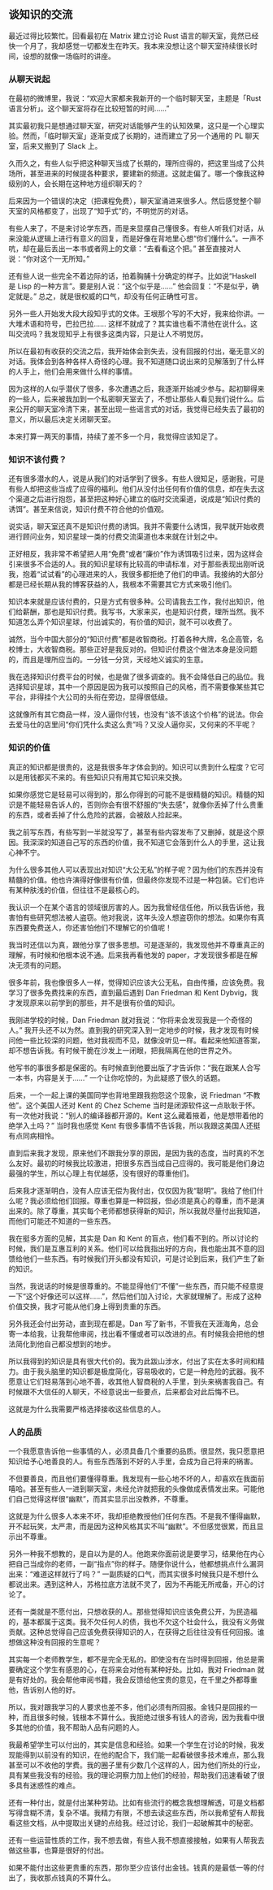 <div class="inner">
<h2>谈知识的交流</h2>
<p>最近过得比较繁忙。回看最初在 Matrix 建立讨论 Rust 语言的聊天室，竟然已经快一个月了，我却感觉一切都发生在昨天。我本来没想让这个聊天室持续很长时间，设想的就像一场临时的讲座。</p>
<h3 id="从聊天说起">从聊天说起</h3>
<p>在最初的微博里，我说：“欢迎大家都来我新开的一个临时聊天室，主题是「Rust 语言分析」。这个聊天室将存在比较短暂的时间……”</p>
<p>其实最初我只是想通过聊天室，研究对话能够产生的认知效果，这只是一个心理实验。然而，「临时聊天室」逐渐变成了长期的，进而建立了另一个通用的 PL 聊天室，后来又搬到了 Slack 上。</p>
<p>久而久之，有些人似乎把这种聊天当成了长期的，理所应得的，把这里当成了公共场所，甚至进来的时候提各种要求，要建新的频道。这就走偏了。哪一个像我这种级别的人，会长期在这种地方组织聊天的？</p>
<p>后来因为一个错误的决定（把课程免费），聊天室涌进来很多人。然后感觉整个聊天室的风格都变了，出现了“知乎式”的，不明觉厉的对话。</p>
<p>有些人来了，不是来讨论学东西，而是来显摆自己懂很多。有些人听我们对话，从来没能从逻辑上进行有意义的回复，而是好像在背地里心想“你们懂什么”。一声不吭，却在最后丢出一本书或者网上的文章：“去看看这个把。” 甚至直接对人说：“你对这个一无所知。”</p>
<p>还有些人说一些完全不着边际的话，拍着胸脯十分确定的样子。比如说“Haskell 是 Lisp 的一种方言”。要是别人说：“这个似乎是……” 他会回复：“不是似乎，确定就是。” 总之，就是很权威的口气，却没有任何正确性可言。</p>
<p>另外一些人开始发大段大段知乎式的文体。王垠那个写的不大好，我来给你讲。一大堆术语和符号，巴拉巴拉…… 这样不就成了？其实谁也看不清他在说什么。这叫交流吗？我发现知乎上有很多这类内容，只是让人不明觉厉。</p>
<p>所以在最初有收获的交流之后，我开始体会到失去，没有回报的付出，毫无意义的对话。我体会到各种各样人奇怪的心理。我不知道随口说出来的见解落到了什么样的人手上，他们会用来做什么样的事情。</p>
<p>因为这样的人似乎潜伏了很多，多次遭遇之后，我逐渐开始减少参与。起初聊得来的一些人，后来被我加到一个私密聊天室去了，不想让那些人看见我们说什么。后来公开的聊天室冷清下来，甚至出现一些谣言式的对话，我觉得已经失去了最初的意义，所以最后决定关闭聊天室。</p>
<p>本来打算一两天的事情，持续了差不多一个月，我觉得应该知足了。</p>
<h3 id="知识不该付费">知识不该付费？</h3>
<p>还有很多潜水的人，说是从我们的对话学到了很多。有些人很知足，感谢我，可是有些人却把这些当成了应得的福利。他们从没付出任何有价值的信息，却在失去这个渠道之后进行抱怨，甚至把这种好心建立的临时交流渠道，说成是“知识付费的诱饵”。甚至来信说，知识付费不符合他的价值观。</p>
<p>说实话，聊天室还真不是知识付费的诱饵。我并不需要什么诱饵，我早就开始收费进行顾问业务，知识星球一类的付费交流渠道也本来就在计划之中。</p>
<p>正好相反，我非常不希望把人用“免费”或者“廉价”作为诱饵吸引过来，因为这样会引来很多不合适的人。我的知识星球有比较高的申请标准，对于那些表现出刚听说我，抱着“试试看”的心理进来的人，我很多都拒绝了他们的申请。我接纳的大部分都是已经长期从我的博客获益的人，我根本不需要其它方式来吸引他们。</p>
<p>知识本来就是应该付费的，只是方式有很多种。公司请我去工作，我付出知识，他们给薪酬，那也是知识付费。我写书，大家来买，也是知识付费，理所当然。我不知道怎么弄个知识星球，付出诚实的，有价值的知识，就不可以收费了。</p>
<p>诚然，当今中国大部分的“知识付费”都是收智商税。打着各种大牌，名企高管，名校博士，大收智商税。那些正好是我反对的。但知识付费这个做法本身是没问题的，而且是理所应当的。一分钱一分货，天经地义诚实的生意。</p>
<p>我在选择知识付费平台的时候，也是做了很多调查的。我不会降低自己的品位。我选择知识星球，其中一个原因是因为我可以按照自己的风格，而不需要像某些其它平台，非得挂个大公司的头衔在旁边，显得很低级。</p>
<p>这就像所有其它商品一样，没人逼你付钱，也没有“该不该这个价格”的说法。你会去爱马仕的店里问“你们凭什么卖这么贵”吗？又没人逼你买，又何来的不平呢？</p>
<h3 id="知识的价值">知识的价值</h3>
<p>真正的知识都是很贵的，这是我很多年才体会到的。知识可以贵到什么程度？它可以是用钱都买不来的。有些知识只有用其它知识来交换。</p>
<p>如果你感觉它是轻易可以得到的，那么你得到的可能不是很精髓的知识。精髓的知识是不能轻易告诉人的，否则你会有很不舒服的“失去感”，就像你丢掉了什么贵重的东西，或者丢掉了什么危险的武器，会被敌人捡起来。</p>
<p>我之前写东西，有些写到一半就没写了，甚至有些内容发布了又删掉，就是这个原因。我深深的知道自己写的东西的价值，我不知道它会落到什么人的手里，这让我心神不宁。</p>
<p>为什么很多其他人可以表现出对知识“大公无私”的样子呢？因为他们的东西并没有精髓的价值。他也许演得好像很有价值，但最终你发现不过是一种包装。它们也许有某种肤浅的价值，但往往不是最核心的。</p>
<p>我认识一个在某个语言的领域很厉害的人。因为我曾经信任他，所以我告诉他，我害怕有些研究想法被人盗窃。他对我说，这年头没人想盗窃你的想法。如果你有真东西要免费送人，你还害怕他们不理解它的价值呢！</p>
<p>我当时还信以为真，跟他分享了很多思想。可是逐渐的，我发现他并不尊重真正的理解，有时候和他根本说不通。后来我再看他发的 paper，才发现很多都是在解决无须有的问题。</p>
<p>很多年前，我也像很多人一样，觉得知识应该大公无私，自由传播，应该免费。我学习了很多免费找来的东西，直到最后遇到 Dan Friedman 和 Kent Dybvig，我才发现原来以前学到的那些，并不是很有价值的知识。</p>
<p>我刚进学校的时候，Dan Friedman 就对我说：“你将来会发现我是一个奇怪的人。” 我开头还不以为然。直到我的研究深入到一定地步的时候，我才发现有时候问他一些比较深的问题，他对我视而不见，就像没听见一样。看起来他知道答案，却不想告诉我。有时候干脆在沙发上一闭眼，把我隔离在他的世界之外。</p>
<p>他写书的事很多都是保密的。有时候直到他要出版了才告诉你：“我在跟某人合写一本书，内容是关于……” 一个让你吃惊的，为此疑惑了很久的话题。</p>
<p>后来，一个一起上课的美国同学也背地里跟我抱怨这个现象，说 Friedman “不教他”。这个美国人还对 Kent 的 Chez Scheme 当时是闭源软件这一点耿耿于怀。有一次他对我说：“别人的编译器都开源的。Kent 这么藏着掖着，他是想带着他的绝学入土吗？” 当时我也感觉 Kent 有很多事情不告诉我，所以我跟这美国人还挺有点同病相怜。</p>
<p>直到后来我才发现，原来他们不跟我分享的原因，是因为我的态度，当时真的不怎么友好。最初的时候我比较激进，把很多东西当成自己应得的。我可能是他们身边最强的学生，所以心理上有优越感，没有很好的尊重他们。</p>
<p>后来我才逐渐明白，没有人应该无偿为我付出，仅仅因为我“聪明”。我给了他们什么呢？我必须给他们回报。尊重也算是一种回报，但必须是真心的尊重，而不是演出来的。除了尊重，其实每个老师都想获得新的知识，所以我就尽量付出我知道，而他们可能还不知道的一些东西。</p>
<p>我在挺多方面的见解，其实是 Dan 和 Kent 的盲点，他们看不到的。所以讨论的时候，我们是互惠互利的关系。他们可以给我指出好的方向，我也能出其不意的回馈给他们一些东西。有时候我们开头都没有知识，可是讨论到后来，我们产生了新的知识。</p>
<p>当然，我说话的时候是很尊重的。不能显得他们“不懂”一些东西，而只能不经意提一下“这个好像还可以这样……”，然后他们加入讨论，大家就理解了。形成了这种价值交换，我才可能从他们身上得到贵重的东西。</p>
<p>另外我还会付出劳动，直到现在都是。Dan 写了新书，不管我在天涯海角，总会寄一本给我，让我帮他审阅，找出看不懂或者可以改进的点。有时候我会把他的想法简化到他自己都没想到的地步。</p>
<p>所以我得到的知识是具有很大代价的。我为此跋山涉水，付出了实在太多时间和精力。由于我头脑里的知识都是极度简化，容易吸收的，它是一种危险的武器。我不愿意让它们轻易落到心地不善，收其他人智商税的人手里，到头来祸害我自己。有时候跟不大信任的人聊天，不经意说出一些要点，后来都会对此后悔不已。</p>
<p>这就是为什么我需要严格选择接收这些信息的人。</p>
<h3 id="人的品质">人的品质</h3>
<p>一个我愿意告诉他一些事情的人，必须具备几个重要的品质。很显然，我只愿意把知识给予心地善良的人。有些东西落到不好的人手里，会成为自己将来的祸害。</p>
<p>不但要善良，而且他们要懂得尊重。我发现有一些心地不坏的人，却喜欢在我面前嘻哈。甚至有些人一进到聊天室，未经允许就把我的头像做成表情发出来。可能他们自己觉得这样很“幽默”，而其实显示出没教养，不尊重。</p>
<p>这就是为什么很多人本来不坏，我却拒绝教授他们任何东西。不是我不懂得幽默，开不起玩笑，太严肃，而是因为这种风格其实不叫“幽默”。不但感觉很累，而且显示出不尊重。</p>
<p>另外一种我不想教的，是自以为是的人。他跑来你面前说是要学习，结果他在内心把自己当成你的老师，一副“指点”你的样子。随便你说什么，他都想挑点什么漏洞出来：“难道这样就行了吗？” 一副质疑的口气，而其实很多时候我只是不想什么都说出来。遇到这种人，苏格拉底方法就不灵了，因为不再能无所戒备，开心的讨论了。</p>
<p>还有一类就是不愿付出，只想收获的人。那些觉得知识应该免费公开，为民造福的，基本都属于这类。我不欠任何人的债，我也不欠这个社会什么，我没有义务做贡献。这种总觉得自己应该免费获得知识的人，在获得之后往往没有任何回报。谁想做这种没有回报的生意呢？</p>
<p>其实每一个老师教学生，都不是完全无私的。即使没有在当时得到回报，他总是需要确定这个学生有感恩的心，在将来会对他有某种好处。比如，我对 Friedman 就是有好处的。我会帮他审阅书籍，我会反馈给他宝贵的意见，在千里之外都尊重他，告诉别人他的好。</p>
<p>所以，我对跟我学习的人要求也差不多，他们必须有所回报。金钱只是回报的一种，而且很多时候，钱根本不算什么。我拒绝过很多有钱人的咨询，因为我看中很多其他的价值，我不帮助人品有问题的人。</p>
<p>我最希望学生可以付出的，其实是信息和经验。如果一个学生在讨论的时候，我发现能得到以前没有的知识，在他的配合下，我们能一起看破很多技术难点，那么我甚至可以不收他的学费。我的圈子里有少数几个这样的人，因为他们所处的行业，具有某些我没有的经验。我的理论洞察力加上他们的经验，帮助我们迅速看破了很多具有迷惑性的难点。</p>
<p>还有一种付出，就是付出某种劳动。比如有些流行的概念我想理解透，可是文档都写得含糊不清，复杂不堪。我精力有限，不想去读这些东西，所以我希望有人帮我看这些文档，从中提取出关键的点给我。经过讨论，我们一起破解其中的秘密。</p>
<p>还有一些运营性质的工作，我不想去做，有些人我不想直接接触，如果有人帮我去做这些事，也算是很好的付出。</p>
<p>如果不能付出这些更贵重的东西，那你至少应该付出金钱。钱真的是最低一等的付出了，我收那点钱真的不算什么。</p>
</div>
<!--
<div class="ad-banner" style="margin-top: 5px">
<script async src="//pagead2.googlesyndication.com/pagead/js/adsbygoogle.js"></script>
<ins class="adsbygoogle"
                    style="display:inline-block;width:100%;height:90px"
                    data-ad-client="ca-pub-1331524016319584"
                    data-ad-slot="6657867155"></ins>
<script>(adsbygoogle = window.adsbygoogle || []).push({});</script>
</div>
<script data-ad-client="ca-pub-1331524016319584" async
            src="https://pagead2.googlesyndication.com/pagead/js/adsbygoogle.js">
</script>
        -->
    